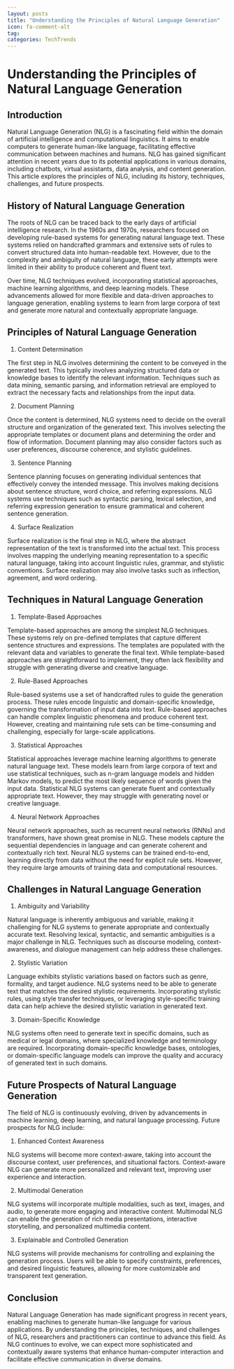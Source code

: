 ```yaml
---
layout: posts
title: "Understanding the Principles of Natural Language Generation"
icon: fa-comment-alt
tag:      
categories: TechTrends
---
```



# Understanding the Principles of Natural Language Generation

## Introduction

Natural Language Generation (NLG) is a fascinating field within the domain of artificial intelligence and computational linguistics. It aims to enable computers to generate human-like language, facilitating effective communication between machines and humans. NLG has gained significant attention in recent years due to its potential applications in various domains, including chatbots, virtual assistants, data analysis, and content generation. This article explores the principles of NLG, including its history, techniques, challenges, and future prospects.

## History of Natural Language Generation

The roots of NLG can be traced back to the early days of artificial intelligence research. In the 1960s and 1970s, researchers focused on developing rule-based systems for generating natural language text. These systems relied on handcrafted grammars and extensive sets of rules to convert structured data into human-readable text. However, due to the complexity and ambiguity of natural language, these early attempts were limited in their ability to produce coherent and fluent text.

Over time, NLG techniques evolved, incorporating statistical approaches, machine learning algorithms, and deep learning models. These advancements allowed for more flexible and data-driven approaches to language generation, enabling systems to learn from large corpora of text and generate more natural and contextually appropriate language.

## Principles of Natural Language Generation

1. Content Determination

The first step in NLG involves determining the content to be conveyed in the generated text. This typically involves analyzing structured data or knowledge bases to identify the relevant information. Techniques such as data mining, semantic parsing, and information retrieval are employed to extract the necessary facts and relationships from the input data.

2. Document Planning

Once the content is determined, NLG systems need to decide on the overall structure and organization of the generated text. This involves selecting the appropriate templates or document plans and determining the order and flow of information. Document planning may also consider factors such as user preferences, discourse coherence, and stylistic guidelines.

3. Sentence Planning

Sentence planning focuses on generating individual sentences that effectively convey the intended message. This involves making decisions about sentence structure, word choice, and referring expressions. NLG systems use techniques such as syntactic parsing, lexical selection, and referring expression generation to ensure grammatical and coherent sentence generation.

4. Surface Realization

Surface realization is the final step in NLG, where the abstract representation of the text is transformed into the actual text. This process involves mapping the underlying meaning representation to a specific natural language, taking into account linguistic rules, grammar, and stylistic conventions. Surface realization may also involve tasks such as inflection, agreement, and word ordering.

## Techniques in Natural Language Generation

1. Template-Based Approaches

Template-based approaches are among the simplest NLG techniques. These systems rely on pre-defined templates that capture different sentence structures and expressions. The templates are populated with the relevant data and variables to generate the final text. While template-based approaches are straightforward to implement, they often lack flexibility and struggle with generating diverse and creative language.

2. Rule-Based Approaches

Rule-based systems use a set of handcrafted rules to guide the generation process. These rules encode linguistic and domain-specific knowledge, governing the transformation of input data into text. Rule-based approaches can handle complex linguistic phenomena and produce coherent text. However, creating and maintaining rule sets can be time-consuming and challenging, especially for large-scale applications.

3. Statistical Approaches

Statistical approaches leverage machine learning algorithms to generate natural language text. These models learn from large corpora of text and use statistical techniques, such as n-gram language models and hidden Markov models, to predict the most likely sequence of words given the input data. Statistical NLG systems can generate fluent and contextually appropriate text. However, they may struggle with generating novel or creative language.

4. Neural Network Approaches

Neural network approaches, such as recurrent neural networks (RNNs) and transformers, have shown great promise in NLG. These models capture the sequential dependencies in language and can generate coherent and contextually rich text. Neural NLG systems can be trained end-to-end, learning directly from data without the need for explicit rule sets. However, they require large amounts of training data and computational resources.

## Challenges in Natural Language Generation

1. Ambiguity and Variability

Natural language is inherently ambiguous and variable, making it challenging for NLG systems to generate appropriate and contextually accurate text. Resolving lexical, syntactic, and semantic ambiguities is a major challenge in NLG. Techniques such as discourse modeling, context-awareness, and dialogue management can help address these challenges.

2. Stylistic Variation

Language exhibits stylistic variations based on factors such as genre, formality, and target audience. NLG systems need to be able to generate text that matches the desired stylistic requirements. Incorporating stylistic rules, using style transfer techniques, or leveraging style-specific training data can help achieve the desired stylistic variation in generated text.

3. Domain-Specific Knowledge

NLG systems often need to generate text in specific domains, such as medical or legal domains, where specialized knowledge and terminology are required. Incorporating domain-specific knowledge bases, ontologies, or domain-specific language models can improve the quality and accuracy of generated text in such domains.

## Future Prospects of Natural Language Generation

The field of NLG is continuously evolving, driven by advancements in machine learning, deep learning, and natural language processing. Future prospects for NLG include:

1. Enhanced Context Awareness

NLG systems will become more context-aware, taking into account the discourse context, user preferences, and situational factors. Context-aware NLG can generate more personalized and relevant text, improving user experience and interaction.

2. Multimodal Generation

NLG systems will incorporate multiple modalities, such as text, images, and audio, to generate more engaging and interactive content. Multimodal NLG can enable the generation of rich media presentations, interactive storytelling, and personalized multimedia content.

3. Explainable and Controlled Generation

NLG systems will provide mechanisms for controlling and explaining the generation process. Users will be able to specify constraints, preferences, and desired linguistic features, allowing for more customizable and transparent text generation.

## Conclusion

Natural Language Generation has made significant progress in recent years, enabling machines to generate human-like language for various applications. By understanding the principles, techniques, and challenges of NLG, researchers and practitioners can continue to advance this field. As NLG continues to evolve, we can expect more sophisticated and contextually aware systems that enhance human-computer interaction and facilitate effective communication in diverse domains.
